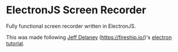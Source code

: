# ElectronJS Screen Recorder

Fully functional screen recorder written in ElectronJS.

This was made following [Jeff Delaney][Jeff Delaney's YouTube] (<https://fireship.io/>)'s [electron tutorial][Electron 8 Tutorial].

[Jeff Delaney's YouTube]: https://www.youtube.com/channel/UCsBjURrPoezykLs9EqgamOA
[Electron 8 Tutorial]: https://youtu.be/3yqDxhR2XxE
